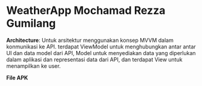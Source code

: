 # WeatherApp Mochamad Rezza Gumilang

<b>Architecture</b>:  Untuk arsitektur menggunakan konsep MVVM dalam konmunikasi ke API. terdapat ViewModel untuk menghubungkan antar antar UI dan data model dari API,
Model untuk menyediakan data yang diperlukan dalam aplikasi dan representasi data dari API, dan terdapat View untuk menampilkan ke user.

<b>File APK</b>
